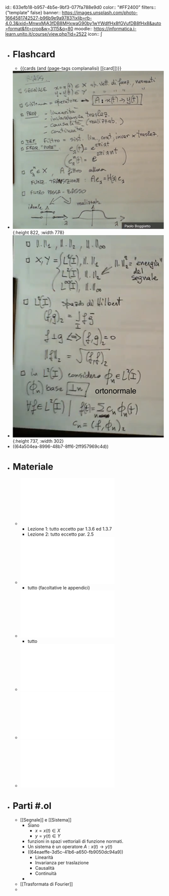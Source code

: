 id:: 633efb18-b957-4b5e-9bf3-077fa788e9d0
color:: "#FF2400"
filters:: {"template" false}
banner:: https://images.unsplash.com/photo-1664581742527-b96b9e9a9783?ixlib=rb-4.0.3&ixid=MnwxMjA3fDB8MHxwaG90by1wYWdlfHx8fGVufDB8fHx8&auto=format&fit=crop&w=3115&q=80
moodle:: https://informatica.i-learn.unito.it/course/view.php?id=2522
icon:: ∫

- # Flashcard
	- {{cards (and (page-tags complanalisi) [[card]])}}
- ![image.png](../assets/image_1688498520498_0.png){:height 822, :width 778}
- ![image.png](../assets/image_1688499834986_0.png){:height 737, :width 302}
- ((64a504ea-8996-48b7-8ff6-2ff957969c4d))
- # Materiale
	- ![Gasquet-Witomski](../assets/gasquet-witomski_annotato.pdf)
		- Lezione 1: tutto eccetto par 1.3.6 ed 1.3.7
		- Lezione 2: tutto eccetto par. 2.5
	- ![Note su Trasformata di Fourier e Filtri di Segnali](../assets/trasf_fourier_filtri.pdf)
		- tutto (facoltative le appendici)
	- ![Trasformata di Gabor](../assets/trasf_gabor.pdf)
		- tutto
	- ![Numeri complessi - dispense](../assets/num_complessi_dispense.pdf)
	- ![Numeri complessi - appunti](../assets/num_complessi_appunti.pdf)
	- ![Appunti](../assets/appunti.pdf)
- # Parti #.ol
	- [[Segnale]] e [[Sistema]]
		- Siano
			- $x = x(t) \in X$
			- $y = y(t) \in Y$
		- funzioni in spazi vettoriali di funzione normati.
		- Un sistema è un operatore $A: x(t) \rightarrow y(t)$
		- ((64eaeffe-3d5c-41b6-a650-fb9050dc94a9))
			- Linearità
			- Invarianza per traslazione
			- Causalità
			- Continuità
		-
	- [[Trasformata di Fourier]]
	-